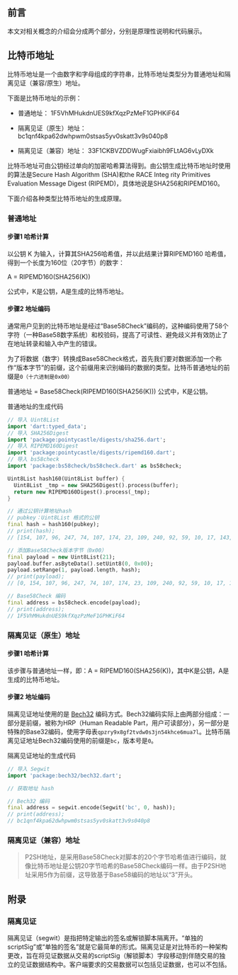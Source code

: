 ## 前言
本文对相关概念的介绍会分成两个部分，分别是原理性说明和代码展示。

## 比特币地址
比特币地址是一个由数字和字母组成的字符串，比特币地址类型分为普通地址和隔离见证（兼容/原生）地址。

下面是比特币地址的示例：
- 普通地址：
1F5VhMHukdnUES9kfXqzPzMeF1GPHKiF64

- 隔离见证（原生）地址：
bc1qnf4kpa62dwhpwm0stsas5yv0skatt3v9s040p8

- 隔离见证（兼容）地址：
33F1CKBVZDDWugFxiaibh9FLtAG6vLyDXk

比特币地址可由公钥经过单向的加密哈希算法得到。由公钥生成比特币地址时使用的算法是Secure Hash Algorithm (SHA)和the RACE Integ rity Primitives Evaluation Message Digest (RIPEMD)，具体地说是SHA256和RIPEMD160。

下面介绍各种类型比特币地址的生成原理。

### 普通地址
#### 步骤1 哈希计算
以公钥 K 为输入，计算其SHA256哈希值，并以此结果计算RIPEMD160 哈希值，得到一个长度为160位（20字节）的数字：

A = RIPEMD160(SHA256(K))

公式中，K是公钥，A是生成的比特币地址。

#### 步骤2 地址编码
通常用户见到的比特币地址是经过“Base58Check”编码的，这种编码使用了58个字符（一种Base58数字系统）和校验码，提高了可读性、避免歧义并有效防止了在地址转录和输入中产生的错误。

为了将数据（数字）转换成Base58Check格式，首先我们要对数据添加一个称作“版本字节”的前缀，这个前缀用来识别编码的数据的类型。比特币普通地址的前缀是`0（十六进制是0x00）`

普通地址 = Base58Check(RIPEMD160(SHA256(K)))
公式中，K是公钥。

普通地址的生成代码
```dart
// 导入 Uint8List
import 'dart:typed_data';
// 导入 SHA256Digest
import 'package:pointycastle/digests/sha256.dart';
// 导入 RIPEMD160Digest
import 'package:pointycastle/digests/ripemd160.dart';
// 导入 bs58check
import 'package:bs58check/bs58check.dart' as bs58check;

Uint8List hash160(Uint8List buffer) {
  Uint8List _tmp = new SHA256Digest().process(buffer);
  return new RIPEMD160Digest().process(_tmp);
}

// 通过公钥计算地址hash
// pubkey：Uint8List 格式的公钥
final hash = hash160(pubkey);
// print(hash);
// [154, 107, 96, 247, 74, 107, 174, 23, 109, 240, 92, 59, 10, 17, 143, 133, 186, 181, 197, 133]，共20字节

// 添加Base58Check版本字节（0x00）
final payload = new Uint8List(21);
payload.buffer.asByteData().setUint8(0, 0x00);
payload.setRange(1, payload.length, hash);
// print(payload);
// [0, 154, 107, 96, 247, 74, 107, 174, 23, 109, 240, 92, 59, 10, 17, 143, 133, 186, 181, 197, 133]

// Base58Check 编码
final address = bs58check.encode(payload);
// print(address);
// 1F5VhMHukdnUES9kfXqzPzMeF1GPHKiF64
```

### 隔离见证（原生）地址
#### 步骤1 哈希计算
该步骤与普通地址一样，即：A = RIPEMD160(SHA256(K))，其中K是公钥，A是生成的比特币地址。

#### 步骤2 地址编码
隔离见证地址使用的是 [Bech32](./bech32.md) 编码方式。Bech32编码实际上由两部分组成：一部分是前缀，被称为HRP（Human Readable Part，用户可读部分），另一部分是特殊的Base32编码，使用字母表`qpzry9x8gf2tvdw0s3jn54khce6mua7l`。比特币隔离见证地址Bech32编码使用的前缀是`bc`，版本号是`0`。

隔离见证地址的生成代码
```dart
// 导入 Segwit
import 'package:bech32/bech32.dart';

// 获取地址 hash 

// Bech32 编码
final address = segwit.encode(Segwit('bc', 0, hash));
// print(address);
// bc1qnf4kpa62dwhpwm0stsas5yv0skatt3v9s040p8
```

### 隔离见证（兼容）地址
> P2SH地址，是采用Base58Check对脚本的20个字节哈希值进行编码，就像比特币地址是公钥20字节哈希的Base58Check编码一样。由于P2SH地址采用5作为前缀，这导致基于Base58编码的地址以“3”开头。

## 附录
### 隔离见证
隔离见证（segwit）是指把特定输出的签名或解锁脚本隔离开。“单独的scriptSig”或“单独的签名”就是它最简单的形式。隔离见证是对比特币的一种架构更改，旨在将见证数据从交易的scriptSig（解锁脚本）字段移动到伴随交易的独立的见证数据结构中。客户端要求的交易数据可以包括见证数据，也可以不包括。